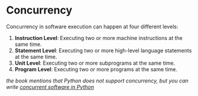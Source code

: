 # Concurrency

Concurrency in software execution can happen at four different levels:

1. **Instruction Level**: Executing two or more machine instructions at the same time. 
2. **Statement Level**: Executing two or more high-level language statements at the same time.
3. **Unit Level**: Executing two or more subprograms at the same time.
4. **Program Level**: Executing two or more programs at the same time. 

_the book mentions that Python does not support concurrency, but you can write [concurrent software in Python](https://github.com/noah-de/swel/blob/master/References/parallel_execution.py)_
